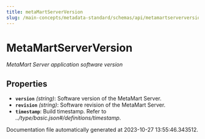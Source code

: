 ```yaml
---
title: metaMartServerVersion
slug: /main-concepts/metadata-standard/schemas/api/metamartserverversion
---
```


# MetaMartServerVersion

*MetaMart Server application software version*

## Properties

- **`version`** *(string)*: Software version of the MetaMart Server.
- **`revision`** *(string)*: Software revision of the MetaMart Server.
- **`timestamp`**: Build timestamp. Refer to *../type/basic.json#/definitions/timestamp*.


Documentation file automatically generated at 2023-10-27 13:55:46.343512.

